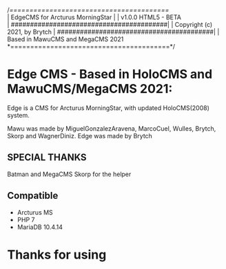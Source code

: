 /*========================================*\
| EdgeCMS for Arcturus MorningStar         |
| v1.0.0 HTML5 - BETA                               
| #########################################|
| Copyright (c) 2021, by Brytch 
| #########################################|
| Based in MawuCMS and MegaCMS 2021     
\*========================================*/

# Edge CMS - Based in HoloCMS and MawuCMS/MegaCMS 2021:

Edge is a CMS for Arcturus MorningStar, with updated HoloCMS(2008) system.

Mawu was made by MiguelGonzalezAravena, MarcoCuel, Wulles, Brytch, Skorp and WagnerDiniz.
Edge was made by Brytch

## SPECIAL THANKS ##
Batman and MegaCMS
Skorp for the helper

## Compatible

*  Arcturus MS
*  PHP 7
*  MariaDB 10.4.14

# Thanks for using # 